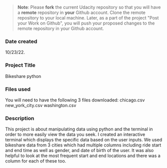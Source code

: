 >**Note**: Please **fork** the current Udacity repository so that you will have a **remote** repository in **your** Github account. Clone the remote repository to your local machine. Later, as a part of the project "Post your Work on Github", you will push your proposed changes to the remote repository in your Github account.

### Date created
10/23/22.

### Project Title
Bikeshare python

### Files used
You will need to have the following 3 files downloaded:
chicago.csv
new_york_city.csv
washington.csv 

### Description
This project is about manipulating data using python and the terminal in order to more easily view the data you seek. I created an interactive terminal which displays the specific data based on the user inputs. We used bikeshare data from 3 cities which had multiple columns including ride start and end time as well as gender, and date of birth of the user. It was also helpful to look at the most frequent start and end locations and there was a column for each of these too.